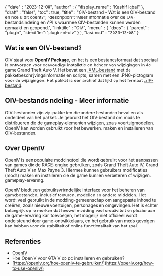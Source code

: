 {
  "date" : "2023-12-08",
  "author" : {
    "display_name" : "Kashif Iqbal"
  },
  "draft" : "false",
  "toc" : true,
  "title" : "OIV-bestand - Wat is een OIV-bestand en hoe u dit opent?",
  "description":"Meer informatie over de OIV-bestandsindeling en API's waarmee OIV-bestanden kunnen worden gemaakt en geopend.",
  "linktitle" : "OIV",
  "menu" : {
    "docs" : {
      "parent" : "plugin",
      "identifier":"plugin-nl-oiv"
    }
  },
  "lastmod" : "2023-12-08"
}

## Wat is een OIV-bestand?

OIV staat voor **OpenIV Package**, en het is een bestandsformaat dat speciaal is ontworpen voor eenvoudige installatie en beheer van wijzigingen in de game Grand Theft Auto V. Het bevat een [.XML-bestand](/web/xml/) met de pakketbeschrijvingsinformatie en scripts, samen met een .PNG-pictogram voor de wijzigingen. Het pakket is een archief dat lijkt op het formaat [.ZIP-bestand](/compressie/zip/).

## OIV-bestandsindeling - Meer informatie

OIV-bestanden zijn zip-pakketten die andere bestanden bevatten als onderdeel van het pakket. Je gebruikt het OIV-bestand om mods te distribueren die de gameplay-elementen wijzigen, zoals voertuigmodellen. OpenIV kan worden gebruikt voor het bewerken, maken en installeren van OIV-bestanden.

## Over OpenIV

OpenIV is een populaire moddingtool die wordt gebruikt voor het aanpassen van games die de RAGE-engine gebruiken, zoals Grand Theft Auto IV, Grand Theft Auto V en Max Payne 3. Hiermee kunnen gebruikers modificaties (mods) maken en installeren die de game kunnen verbeteren of wijzigen. gameplay-ervaring.

OpenIV biedt een gebruiksvriendelijke interface voor het beheren van gamebestanden, inclusief texturen, modellen en andere middelen. Het wordt veel gebruikt in de modding-gemeenschap om aangepaste inhoud te creëren, zoals nieuwe voertuigen, personages en omgevingen. Het is echter belangrijk op te merken dat hoewel modding veel creativiteit en plezier aan de game-ervaring kan toevoegen, het mogelijk niet officieel wordt ondersteund door game-ontwikkelaars, en het gebruik van mods gevolgen kan hebben voor de stabiliteit of online functionaliteit van het spel.

## Referenties

  * [OpenIV](https://openiv.org/)
  * [Hoe OpenIV voor GTA V op pc installeren en gebruiken?](https://openiv.org/openiv-for-gta-v/)
  * [https://openiv.org/hoe-openiv-te-gebruiken/](https://openiv.org/how-to-use-openiv/)
